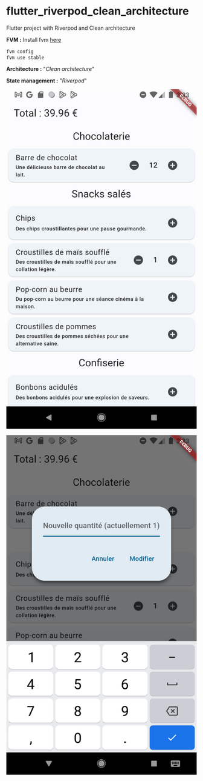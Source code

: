 # flutter_riverpod_clean_architecture

Flutter project with Riverpod and Clean architecture

**FVM :**
	Install fvm [here](https://fvm.app/docs/getting_started/installation)


    fvm config
	fvm use stable

 **Architecture :** "*Clean architecture*"

 **State management :** "*Riverpod*"

 

![home](https://github.com/andryhenintsoa/simple-flutter-clean-architecture/blob/main/screens/screen.png)

![dialog](https://github.com/andryhenintsoa/simple-flutter-clean-architecture/blob/main/screens/dialog.png)

